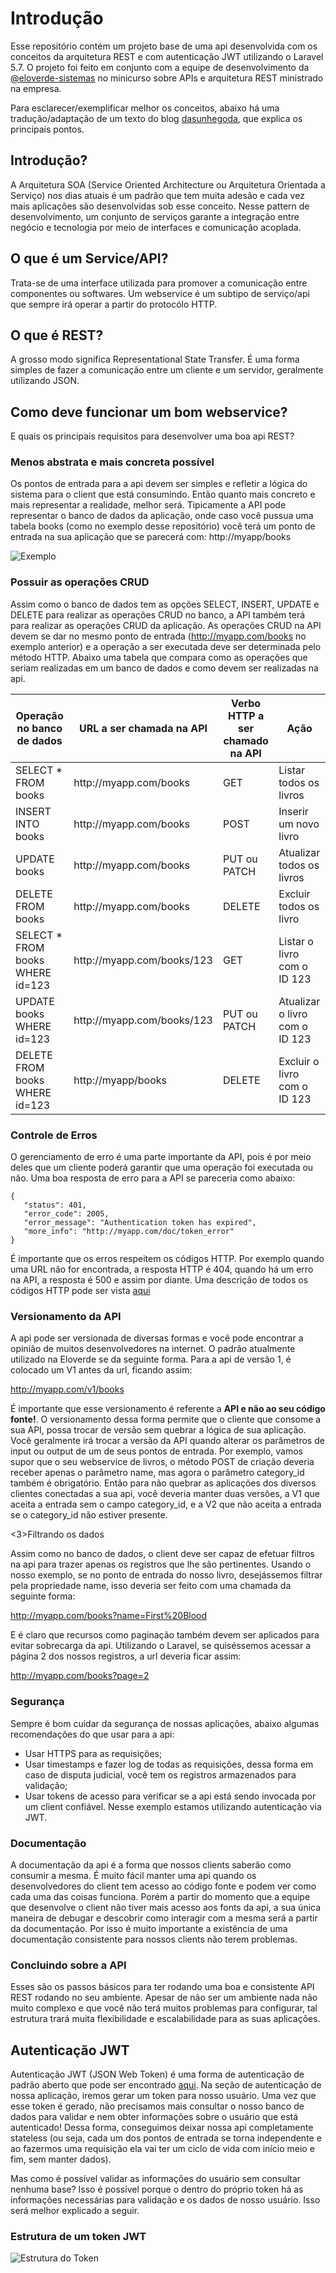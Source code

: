 <h1>Introdução</h1>

Esse repositório contém um projeto base de uma api desenvolvida com os conceitos da arquitetura REST e com autenticação JWT utilizando o Laravel 5.7. O projeto foi feito em conjunto com a equipe de desenvolvimento da [@eloverde-sistemas](https://github.com/eloverde-sistemas) no minicurso sobre APIs e arquitetura REST ministrado na empresa.

Para esclarecer/exemplificar melhor os conceitos, abaixo há uma tradução/adaptação de um texto do blog [dasunhegoda](http://dasunhegoda.com/rest-api-architecture-best-practices/1049/), que explica os principais pontos. 

<h2>Introdução?</h2>

A Arquitetura SOA (Service Oriented Architecture ou Arquitetura Orientada a Serviço) nos dias atuais é um padrão que tem muita adesão e cada vez mais aplicações são desenvolvidas sob esse conceito. Nesse pattern de desenvolvimento, um conjunto de serviços garante a integração entre negócio e tecnologia por meio de interfaces e comunicação acoplada. 

<h2>O que é um Service/API?</h2>
Trata-se de uma interface utilizada para promover a comunicação entre componentes ou softwares. Um webservice é um subtipo de serviço/api que sempre irá operar a partir do protocólo HTTP.

<h2>O que é REST?</h2>

A grosso modo significa Representational State Transfer. É uma forma simples de fazer a comunicação entre um cliente e um servidor, geralmente utilizando JSON.

<h2>Como deve funcionar um bom webservice?</h2>

E quais os principais requisitos para desenvolver uma boa api REST?

<h3>Menos abstrata e mais concreta possível</h3>

Os pontos de entrada para a api devem ser simples e refletir a lógica do sistema para o client que está consumindo. Então quanto mais concreto e mais representar a realidade, melhor será. Tipicamente a API pode representar o banco de dados da aplicação, onde caso você pussua uma tabela books (como no exemplo desse repositório) você terá um ponto de entrada na sua aplicação que se parecerá com: http://myapp/books


![Exemplo](http://dasunhegoda.com/wp-content/uploads/2015/10/Diagram1.png)

<h3>Possuir as operações CRUD</h3>

Assim como o banco de dados tem as opções SELECT, INSERT, UPDATE e DELETE para realizar as operações CRUD no banco, a API também terá para realizar as operações CRUD da aplicação. As operações CRUD na API devem se dar no mesmo ponto de entrada (http://myapp.com/books no exemplo anterior) e a operação a ser executada deve ser determinada pelo método HTTP. Abaixo uma tabela que compara como as operações que seriam realizadas em um banco de dados e como devem ser realizadas na api.

<table>
  <thead>
    <tr>
      <th>Operação no banco de dados</th>
      <th>URL a ser chamada na API</th>
      <th>Verbo HTTP a ser chamado na API</th>
      <th>Ação</th>
    </tr>
  </thead>
  <tbody>
    <tr>
      <td>SELECT * FROM books</td>
      <td>http://myapp.com/books</td>
      <td>GET</td>
      <td>Listar todos os livros</td>
    </tr>
    <tr>
      <td>INSERT INTO books</td>
      <td>http://myapp.com/books</td>
      <td>POST</td>
      <td>Inserir um novo livro</td>
    </tr>
    <tr>
      <td>UPDATE books</td>
      <td>http://myapp.com/books</td>
      <td>PUT ou PATCH</td>
      <td>Atualizar todos os livros</td>
    </tr>
    <tr>
      <td>DELETE FROM books</td>
      <td>http://myapp.com/books</td>
      <td>DELETE</td>
      <td>Excluir todos os livro</td>
    </tr>
    <tr>
      <td>SELECT * FROM books WHERE id=123</td>
      <td>http://myapp.com/books/123</td>
      <td>GET</td>
      <td>Listar o livro com o ID 123</td>
    </tr>
    <tr>
      <td>UPDATE books WHERE id=123</td>
      <td>http://myapp.com/books/123</td>
      <td>PUT ou PATCH</td>
      <td>Atualizar o livro com o ID 123</td>
    </tr>
    <tr>
      <td>DELETE FROM books WHERE id=123</td>
      <td>http://myapp/books</td>
      <td>DELETE</td>
      <td>Excluir o livro com o ID 123</td>
    </tr>
  </tbody>
</table>

<h3>Controle de Erros</h3>

O gerenciamento de erro é uma parte importante da API, pois é por meio deles que um cliente poderá garantir que uma operação foi executada ou não. Uma boa resposta de erro para a API se pareceria como abaixo:

```
{
   "status": 401,
   "error_code": 2005,
   "error_message": "Authentication token has expired",
   "more_info": "http://myapp.com/doc/token_error"
}
```

É importante que os erros respeitem os códigos HTTP. Por exemplo quando uma URL não for encontrada, a resposta HTTP é 404, quando há um erro na API, a resposta é 500 e assim por diante. Uma descrição de todos os códigos HTTP pode ser vista [aqui](https://www.w3.org/Protocols/rfc2616/rfc2616-sec10.html)

<h3>Versionamento da API</h3>

A api pode ser versionada de diversas formas e você pode encontrar a opinião de muitos desenvolvedores na internet. O padrão atualmente utilizado na Eloverde se da seguinte forma. Para a api de versão 1, é colocado um V1 antes da url, ficando assim:

http://myapp.com/v1/books

É importante que esse versionamento é referente a <b>API e não ao seu código fonte!</b>. O versionamento dessa forma permite que o cliente que consome a sua API, possa trocar de versão sem quebrar a lógica de sua aplicação. Você geralmente irá trocar a versão da API quando alterar os parâmetros de input ou output de um de seus pontos de entrada. Por exemplo, vamos supor que o seu webservice de livros, o método POST de criação deveria receber apenas o parâmetro name, mas agora o parâmetro category_id também é obrigatório. Então para não quebrar as aplicações dos diversos clientes conectadas a sua api, você deveria manter duas versões, a V1 que aceita a entrada sem o campo category_id, e a V2 que não aceita a entrada se o category_id não estiver presente.

<3>Filtrando os dados</h3>

Assim como no banco de dados, o client deve ser capaz de efetuar filtros na api para trazer apenas os registros que lhe são pertinentes. Usando o nosso exemplo, se no ponto de entrada do nosso livro, desejássemos filtrar pela propriedade name, isso deveria ser feito com uma chamada da seguinte forma:

http://myapp.com/books?name=First%20Blood

E é claro que recursos como paginação também devem ser aplicados para evitar sobrecarga da api. Utilizando o Laravel, se quiséssemos acessar a página 2 dos nossos registros, a url deveria ficar assim:

http://myapp.com/books?page=2

<h3>Segurança</h3>

Sempre é bom cuidar da segurança de nossas aplicações, abaixo algumas recomendações do que usar para a api:

* Usar HTTPS para as requisições;
* Usar timestamps e fazer log de todas as requisições, dessa forma em caso de disputa judicial, você tem os registros armazenados para validação;
* Usar tokens de acesso para verificar se a api está sendo invocada por um client confiável. Nesse exemplo estamos utilizando autenticação via JWT.

<h3>Documentação</h3>

A documentação da api é a forma que nossos clients saberão como consumir a mesma. É muito fácil manter uma api quando os desenvolvedores do client tem acesso ao código fonte e podem ver como cada uma das coisas funciona. Porém a partir do momento que a equipe que desenvolve o client não tiver mais acesso aos fonts da api, a sua única maneira de debugar e descobrir como interagir com a mesma será a partir da documentação. Por isso é muito importante a existência de uma documentação consistente para nossos clients não terem problemas.

<h3>Concluindo sobre a API</h3>

Esses são os passos básicos para ter rodando uma boa e consistente API REST rodando no seu ambiente. Apesar de não ser um ambiente nada não muito complexo e que você não terá muitos problemas para configurar, tal estrutura trará muita flexibilidade e escalabilidade para as suas aplicações.

<h2>Autenticação JWT</h2>

Autenticação JWT (JSON Web Token) é uma forma de autenticação de padrão aberto que pode ser encontrado [aqui](https://tools.ietf.org/html/rfc7519). Na seção de autenticação de nossa aplicação, iremos gerar um token para nosso usuário. Uma vez que esse token é gerado, não precisamos mais consultar o nosso banco de dados para validar e nem obter informações sobre o usuário que está autenticado! Dessa forma, conseguimos deixar nossa api completamente stateless (ou seja, cada um dos pontos de entrada se torna independente e ao fazermos uma requisição ela vai ter um ciclo de vida com início meio e fim, sem manter dados).

Mas como é possível validar as informações do usuário sem consultar nenhuma base? Isso é possível porque o dentro do próprio token há as informações necessárias para validação e os dados de nosso usuário. Isso será melhor explicado a seguir.

<h3>Estrutura de um token JWT</h3>

![Estrutura do Token](https://static.imasters.com.br/wp-content/uploads/2017/05/04-1.png)
